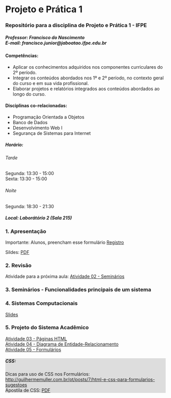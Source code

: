 # Projeto e Prática 1
<h3>Repositório para a disciplina de Projeto e Prática 1 - IFPE</h3>
<h5>Professor: Francisco do Nascimento <BR />
E-mail: francisco.junior@jaboatao.ifpe.edu.br
</h5>

<h4>Competências:</h4>
<ul>
<li>Aplicar os conhecimentos adquiridos nos componentes curriculares do 2º período. </li>
<li>Integrar os conteúdos abordados nos 1º e 2º período, no contexto geral do curso e em sua vida profissional. </li>
<li>Elaborar projetos e relatórios integrados aos conteúdos abordados ao longo do curso.</li>
</ul>

<h4>Disciplinas co-relacionadas: </h4>
<ul>
<li>Programação Orientada a Objetos</li>
<li>Banco de Dados</li>
<li>Desenvolvimento Web I</li>
<li>Segurança de Sistemas para Internet</li>
</ul>

<h5>Horário: </h5>
<h6>Tarde</h6>
Segunda: 13:30 - 15:00 <BR />
Sexta: 13:30 - 15:00 <BR />
<h6>Noite</h6>
Segunda: 18:30 - 21:30 <br />

<h5>Local: Laborátório 2 (Sala 215)</h5>

<h3>1. Apresentação</h3>
<p>Importante: Alunos, preencham esse formulário <a href='http://bit.ly/ifpe-registroalunos' target='_blank'>Registro</a> </p>
Sildes: <a href='https://www.dropbox.com/s/y29bkwi3ynyvs60/PP1-Aula01-Apresenta%C3%A7%C3%A3o.pdf?dl=0' target='_blank'>PDF</a>

<h3>2. Revisão</h3>
<p>Atividade para a próxima aula: <a href='https://www.dropbox.com/s/87uqhn2fg7y5eye/PP1-Atividade02.pdf?dl=0' target='_blank'>Atividade 02 - Seminários</a>
</p>

<h3>3. Seminários - Funcionalidades principais de um sistema</h3>

<h3>4. Sistemas Computacionais</h3>
<A href="https://www.dropbox.com/s/ne2lmzasupr7wyz/PP1-Aula02-Sistemas.pdf?dl=0">Slides</a><br/>

<h3>5. Projeto do Sistema Acadêmico</h3>
<a href="https://www.dropbox.com/s/efvebrpfzmn7o81/PP01-Atividade03.pdf?dl=0" target="_blank">Atividade 03 - Páginas HTML</a> <br/>
<a href="https://www.dropbox.com/s/g6jyeokdu71dwtl/PP01-Atividade04.pdf?dl=0" target="_blank">Atividade 04 - Diagrama de Entidade-Relacionamento</a><br />
<a href="https://www.dropbox.com/s/dey0tzjltv8h1gl/PP01-Atividade05.pdf?dl=0" target="_blank">Atividade 05 - 
Formulários</a>

<div style='background-color:#DDD'>
<h5>CSS: </h6>
Dicas para uso de CSS nos Formulários:
<a href="http://guilhermemuller.com.br/pt/posts/7/html-e-css-para-formularios-sugestoes">http://guilhermemuller.com.br/pt/posts/7/html-e-css-para-formularios-sugestoes</a><br/>
Apostila de CSS: <a href="https://www.dropbox.com/s/oej9xl3iiic463p/apostilaHTMLCSS.pdf?dl=0">PDF</a>
</div>


